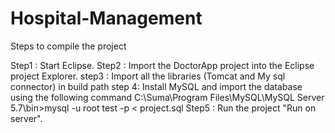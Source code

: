 # Hospital-Management
Steps to compile the project

Step1 : Start Eclipse.
Step2 : Import the DoctorApp project into the Eclipse project Explorer.
step3 : Import all the libraries (Tomcat and My sql connector) in build path
step 4: Install MySQL and import the database using the following command
	C:\Suma\Program Files\MySQL\MySQL Server 5.7\bin>mysql -u root test -p < project.sql
Step5 : Run the project "Run on server".
